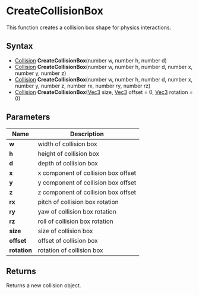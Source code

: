# CreateCollisionBox #
This function creates a collision box shape for physics interactions.

## Syntax ##
- [Collision](CPP_Collision.md) **CreateCollisionBox**(number w, number h, number d)
- [Collision](CPP_Collision.md) **CreateCollisionBox**(number w, number h, number d, number x, number y, number z)
- [Collision](CPP_Collision.md) **CreateCollisionBox**(number w, number h, number d, number x, number y, number z, number rx, number ry, number rz)
- [Collision](CPP_Collision.md) **CreateCollisionBox**([Vec3](CPP_Vec3.md) size, [Vec3](CPP_Vec3.md) offset = 0, [Vec3](CPP_Vec3.md) rotation = 0)

## Parameters ##
|Name|Description|
|---|----|
|**w**|width of collision box|
|**h**|height of collision box|
|**d**|depth of collision box|
|**x**|x component of collision box offset|
|**y**|y component of collision box offset|
|**z**|z component of collision box offset|
|**rx**|pitch of collision box rotation|
|**ry**|yaw of collision box rotation|
|**rz**|roll of collision box rotation|
|**size**|size of collision box|
|**offset**|offset of collision box|
|**rotation**|rotation of collision box|

## Returns ##
Returns a new collision object.
